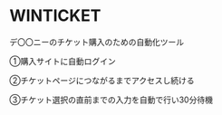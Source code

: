 # WINTICKET
デ〇〇ニーのチケット購入のための自動化ツール


①購入サイトに自動ログイン

②チケットページにつながるまでアクセスし続ける

③チケット選択の直前までの入力を自動で行い30分待機
